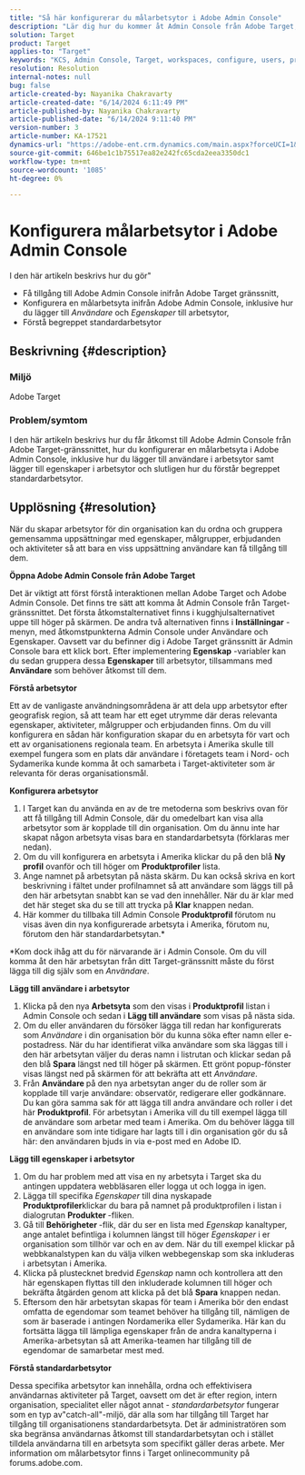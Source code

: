 ```yaml
---
title: "Så här konfigurerar du målarbetsytor i Adobe Admin Console"
description: "Lär dig hur du kommer åt Admin Console från Adobe Target, förstår och konfigurerar arbetsytan och lägger till användare och egenskaper."
solution: Target
product: Target
applies-to: "Target"
keywords: "KCS, Admin Console, Target, workspaces, configure, users, properties"
resolution: Resolution
internal-notes: null
bug: false
article-created-by: Nayanika Chakravarty
article-created-date: "6/14/2024 6:11:49 PM"
article-published-by: Nayanika Chakravarty
article-published-date: "6/14/2024 9:11:40 PM"
version-number: 3
article-number: KA-17521
dynamics-url: "https://adobe-ent.crm.dynamics.com/main.aspx?forceUCI=1&pagetype=entityrecord&etn=knowledgearticle&id=fce6818e-792a-ef11-840b-6045bd006704"
source-git-commit: 646be1c1b75517ea82e242fc65cda2eea3350dc1
workflow-type: tm+mt
source-wordcount: '1085'
ht-degree: 0%

---
```


# Konfigurera målarbetsytor i Adobe Admin Console


I den här artikeln beskrivs hur du gör&quot;

- Få tillgång till Adobe Admin Console inifrån Adobe Target gränssnitt,
- Konfigurera en målarbetsyta inifrån Adobe Admin Console, inklusive hur du lägger till *Användare* och *Egenskaper* till arbetsytor,
- Förstå begreppet standardarbetsytor


## Beskrivning {#description}


### Miljö

Adobe Target

### Problem/symtom

I den här artikeln beskrivs hur du får åtkomst till Adobe Admin Console från Adobe Target-gränssnittet, hur du konfigurerar en målarbetsyta i Adobe Admin Console, inklusive hur du lägger till användare i arbetsytor samt lägger till egenskaper i arbetsytor och slutligen hur du förstår begreppet standardarbetsytor.


## Upplösning {#resolution}


När du skapar arbetsytor för din organisation kan du ordna och gruppera gemensamma uppsättningar med egenskaper, målgrupper, erbjudanden och aktiviteter så att bara en viss uppsättning användare kan få tillgång till dem.

<b>Öppna Adobe Admin Console från Adobe Target</b>

Det är viktigt att först förstå interaktionen mellan Adobe Target och Adobe Admin Console. Det finns tre sätt att komma åt Admin Console från Target-gränssnittet. Det första åtkomstalternativet finns i kugghjulsalternativet uppe till höger på skärmen. De andra två alternativen finns i <b>Inställningar</b> -menyn, med åtkomstpunkterna Admin Console under Användare och Egenskaper. Oavsett var du befinner dig i Adobe Target gränssnitt är Admin Console bara ett klick bort. Efter implementering <b>Egenskap</b> -variabler kan du sedan gruppera dessa <b>Egenskaper</b> till arbetsytor, tillsammans med <b>Användare</b> som behöver åtkomst till dem.

<b>Förstå arbetsytor</b>

Ett av de vanligaste användningsområdena är att dela upp arbetsytor efter geografisk region, så att team har ett eget utrymme där deras relevanta egenskaper, aktiviteter, målgrupper och erbjudanden finns. Om du vill konfigurera en sådan här konfiguration skapar du en arbetsyta för vart och ett av organisationens regionala team. En arbetsyta i Amerika skulle till exempel fungera som en plats där användare i företagets team i Nord- och Sydamerika kunde komma åt och samarbeta i Target-aktiviteter som är relevanta för deras organisationsmål.

<b>Konfigurera arbetsytor</b>

1. I Target kan du använda en av de tre metoderna som beskrivs ovan för att få tillgång till Admin Console, där du omedelbart kan visa alla arbetsytor som är kopplade till din organisation. Om du ännu inte har skapat någon arbetsyta visas bara en standardarbetsyta (förklaras mer nedan).
2. Om du vill konfigurera en arbetsyta i Amerika klickar du på den blå <b>Ny profil</b> ovanför och till höger om <b>Produktprofiler</b> lista.
3. Ange namnet på arbetsytan på nästa skärm. Du kan också skriva en kort beskrivning i fältet under profilnamnet så att användare som läggs till på den här arbetsytan snabbt kan se vad den innehåller. När du är klar med det här steget ska du se till att trycka på <b>Klar</b> knappen nedan.
4. Här kommer du tillbaka till Admin Console <b>Produktprofil </b>förutom nu visas även din nya konfigurerade arbetsyta i Amerika, förutom nu, förutom den här standardarbetsytan.\*


\*Kom dock ihåg att du för närvarande är i Admin Console. Om du vill komma åt den här arbetsytan från ditt Target-gränssnitt måste du först lägga till dig själv som en *Användare*.

<b>Lägg till användare i arbetsytor</b>

1. Klicka på den nya <b>Arbetsyta</b> som den visas i <b>Produktprofil </b>listan i Admin Console och sedan i <b>Lägg till användare</b> som visas på nästa sida.
2. Om du eller användaren du försöker lägga till redan har konfigurerats som *Användare* i din organisation bör du kunna söka efter namn eller e-postadress. När du har identifierat vilka användare som ska läggas till i den här arbetsytan väljer du deras namn i listrutan och klickar sedan på den blå <b>Spara</b> längst ned till höger på skärmen. Ett grönt popup-fönster visas längst ned på skärmen för att bekräfta att ett *Användare*.
3. Från <b>Användare </b>på den nya arbetsytan anger du de roller som är kopplade till varje användare: observatör, redigerare eller godkännare. Du kan göra samma sak för att lägga till andra användare och roller i det här <b>Produktprofil</b>. För arbetsytan i Amerika vill du till exempel lägga till de användare som arbetar med team i Amerika. Om du behöver lägga till en användare som inte tidigare har lagts till i din organisation gör du så här: den användaren bjuds in via e-post med en Adobe ID.


<b>Lägg till egenskaper i arbetsytor</b>

1. Om du har problem med att visa en ny arbetsyta i Target ska du antingen uppdatera webbläsaren eller logga ut och logga in igen.
2. Lägga till specifika *Egenskaper* till dina nyskapade <b>Produktprofiler</b>klickar du bara på namnet på produktprofilen i listan i dialogrutan <b>Produkter </b>-fliken.
3. Gå till <b>Behörigheter </b>-flik, där du ser en lista med *Egenskap* kanaltyper, ange antalet befintliga i kolumnen längst till höger *Egenskaper* i er organisation som tillhör var och en av dem. När du till exempel klickar på webbkanalstypen kan du välja vilken webbegenskap som ska inkluderas i arbetsytan i Amerika.
4. Klicka på plustecknet bredvid *Egenskap* namn och kontrollera att den här egenskapen flyttas till den inkluderade kolumnen till höger och bekräfta åtgärden genom att klicka på det blå <b>Spara</b> knappen nedan.
5. Eftersom den här arbetsytan skapas för team i Amerika bör den endast omfatta de egendomar som teamet behöver ha tillgång till, nämligen de som är baserade i antingen Nordamerika eller Sydamerika. Här kan du fortsätta lägga till lämpliga egenskaper från de andra kanaltyperna i Amerika-arbetsytan så att Amerika-teamen har tillgång till de egendomar de samarbetar mest med.


<b>Förstå standardarbetsytor</b>

Dessa specifika arbetsytor kan innehålla, ordna och effektivisera användarnas aktiviteter på Target, oavsett om det är efter region, intern organisation, specialitet eller något annat - *standardarbetsytor* fungerar som en typ av&quot;catch-all&quot;-miljö, där alla som har tillgång till Target har tillgång till organisationens standardarbetsyta. Det är administratören som ska begränsa användarnas åtkomst till standardarbetsytan och i stället tilldela användarna till en arbetsyta som specifikt gäller deras arbete. Mer information om målarbetsytor finns i Target onlinecommunity på forums.adobe.com.
